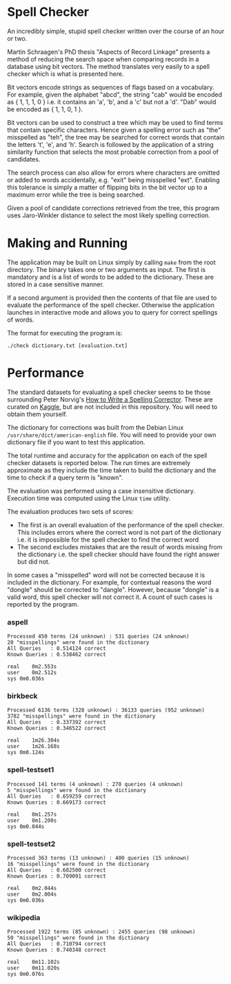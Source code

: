 # Spell Checker

An incredibly simple, stupid spell checker written over the course of an hour or two.

Martin Schraagen's PhD thesis "Aspects of Record Linkage" presents a method of reducing the search space when comparing records in a database using bit vectors. The method translates very easily to a spell checker which is what is presented here.

Bit vectors encode strings as sequences of flags based on a vocabulary. For example, given the alphabet "abcd", the string "cab" would be encoded as { 1, 1, 1, 0 } i.e. it contains an 'a', 'b', and a 'c' but not a 'd'. "Dab" would be encoded as { 1, 1, 0, 1 }.

Bit vectors can be used to construct a tree which may be used to find terms that contain specific characters. Hence given a spelling error such as "the" misspelled as "teh", the tree may be searched for correct words that contain the letters 't', 'e', and 'h'. Search is followed by the application of a string similarity function that selects the most probable correction from a pool of candidates.

The search process can also allow for errors where characters are omitted or added to words accidentally, e.g. "exit" being misspelled "ext". Enabling this tolerance is simply a matter of flipping bits in the bit vector up to a maximum error while the tree is being searched.

Given a pool of candidate corrections retrieved from the tree, this program uses Jaro-Winkler distance to select the most likely spelling correction.

# Making and Running

The application may be built on Linux simply by calling `make` from the root directory. The binary takes one or two arguments as input. The first is mandatory and is a list of words to be added to the dictionary. These are stored in a case sensitive manner. 

If a second argument is provided then the contents of that file are used to evaluate the performance of the spell checker. Otherwise the application launches in interactive mode and allows you to query for correct spellings of words.

The format for executing the program is:

`./check dictionary.txt [evaluation.txt]`

# Performance

The standard datasets for evaluating a spell checker seems to be those surrounding Peter Norvig's [How to Write a Spelling Corrector](https://norvig.com/spell-correct.html). These are curated on [Kaggle](https://www.kaggle.com/bittlingmayer/spelling), but are not included in this repository. You will need to obtain them yourself.

The dictionary for corrections was built from the Debian Linux `/usr/share/dict/american-english` file. You will need to provide your own dictionary file if you want to test this application.

The total runtime and accuracy for the application on each of the spell checker datasets is reported below. The run times are extremely approximate as they include the time taken to build the dictionary and the time to check if a query term is "known".

The evaluation was performed using a case insensitive dictionary. Execution time was computed using the Linux `time` utility.

The evaluation produces two sets of scores:
+ The first is an overall evaluation of the performance of the spell checker. This includes errors where the correct word is not part of the dictionary i.e. it is impossible for the spell checker to find the correct word
+ The second excludes mistakes that are the result of words missing from the dictionary i.e. the spell checker should have found the right answer but did not.

In some cases a "misspelled" word will not be corrected because it is included in the dictionary. For example, for contextual reasons the word "dongle" should be corrected to "dangle". However, because "dongle" is a valid word, this spell checker will not correct it. A count of such cases is reported by the program.

### aspell
```
Processed 450 terms (24 unknown) : 531 queries (24 unknown)
20 "misspellings" were found in the dictionary
All Queries   : 0.514124 correct
Known Queries : 0.538462 correct

real	0m2.553s
user	0m2.512s
sys	0m0.036s
```

### birkbeck
```
Processed 6136 terms (328 unknown) : 36133 queries (952 unknown)
3782 "misspellings" were found in the dictionary
All Queries   : 0.337392 correct
Known Queries : 0.346522 correct

real	1m26.304s
user	1m26.168s
sys	0m0.124s
```

### spell-testset1
```
Processed 141 terms (4 unknown) : 270 queries (4 unknown)
5 "misspellings" were found in the dictionary
All Queries   : 0.659259 correct
Known Queries : 0.669173 correct

real	0m1.257s
user	0m1.208s
sys	0m0.044s
```

### spell-testset2
```
Processed 363 terms (13 unknown) : 400 queries (15 unknown)
16 "misspellings" were found in the dictionary
All Queries   : 0.682500 correct
Known Queries : 0.709091 correct

real	0m2.044s
user	0m2.004s
sys	0m0.036s
```

### wikipedia
```
Processed 1922 terms (85 unknown) : 2455 queries (98 unknown)
50 "misspellings" were found in the dictionary
All Queries   : 0.710794 correct
Known Queries : 0.740348 correct

real	0m11.102s
user	0m11.020s
sys	0m0.076s
```
